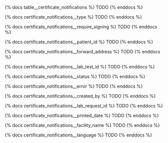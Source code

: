 {% docs table__certificate_notifications %}
TODO
{% enddocs %}

{% docs certificate_notifications__type %}
TODO
{% enddocs %}

{% docs certificate_notifications__require_signing %}
TODO
{% enddocs %}

{% docs certificate_notifications__patient_id %}
TODO
{% enddocs %}

{% docs certificate_notifications__forward_address %}
TODO
{% enddocs %}

{% docs certificate_notifications__lab_test_id %}
TODO
{% enddocs %}

{% docs certificate_notifications__status %}
TODO
{% enddocs %}

{% docs certificate_notifications__error %}
TODO
{% enddocs %}

{% docs certificate_notifications__created_by %}
TODO
{% enddocs %}

{% docs certificate_notifications__lab_request_id %}
TODO
{% enddocs %}

{% docs certificate_notifications__printed_date %}
TODO
{% enddocs %}

{% docs certificate_notifications__facility_name %}
TODO
{% enddocs %}

{% docs certificate_notifications__language %}
TODO
{% enddocs %}
